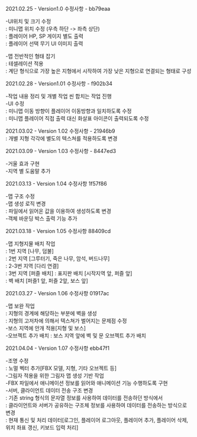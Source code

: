 2021.02.25 - Version1.0 수정사항 - bb79eaa

-UI위치 및 크기 수정  
: 미니맵 위치 수정 (우측 하단 -> 좌측 상단)  
: 플레이어 HP, SP 게이지 별도 출력  
: 플레이어 선택 무기 UI 이미지 출력  

-맵 전반적인 형태 잡기  
: 테셀레이션 적용  
: 계단 형식으로 가장 높은 지형에서 시작하여 가장 낮은 지형으로 연결되는 형태로 구성  
  
    
2021.02.28 - Version1.01 수정사항 - f902b34  

-작업 내용 정리 및 개별 작업 씬 합치는 작업 진행  
-UI 수정  
: 미니맵 이동 방향이 플레이어 이동방향과 일치하도록 수정  
: 미니맵 플레이어 직접 출력 대신 화살표 아이콘이 출력되도록 수정  
  
2021.03.02 - Version 1.02 수정사항 - 21946b9  
: 개별 지형 각각에 별도의 텍스쳐를 적용하도록 변경  
  
2021.03.09 - Version 1.03 수정사항 - 8447ed3  

-거울 효과 구현  
-지역 별 도움말 추가  

2021.03.13 - Version 1.04 수정사항 1f57f86    

-맵 구조 수정   
-맵 생성 로직 변경    
: 파일에서 읽어온 값을 이용하여 생성하도록 변경  
-객체 바운딩 박스 출력 기능 추가  
  
2021.03.18 - Version 1.05 수정사항 88409cd  

-맵 지형지물 배치 작업   
: 1번 지역 [나무, 덤불]  
: 2번 지역 [그루터기, 죽은 나무, 암석, 버드나무]  
: 2-3번 지역 [다리 연결]  
: 3번 지역 [퍼즐 배치] 
: 표지판 배치 [시작지역 앞, 퍼즐 앞]  
: 벽 배치 [퍼즐1 앞, 퍼즐 2앞, 보스 앞]    
  
2021.03.27 - Version 1.06 수정사항 01917ac  

-맵 보완 작업  
: 지형의 경계에 해당하는 부분에 벽을 생성  
: 지형의 고저차에 의해서 텍스쳐가 벌어지는 문제점 수정  
-보스 지역에 안개 적용[지형 및 보스]  
-오브젝트 추가 배치
: 보스 지역 앞에 벽 및 문 오브젝트 추가 배치    

2021.04.04 - Version 1.07 수정사항 ebb47f1  

-조명 수정  
: 노멀 벡터 추가[FBX 모델, 지형, 기타 오브젝트 등]   
-그림자 적용을 위한 그림자 맵 생성 기반 작업   
-FBX 파일에서 애니메이션 정보를 읽어와 애니메이션 기능 수행하도록 구현  
-서버, 클라이언트 데이터 전송 구조 변경  
: 기존 string 형식의 문자열 정보를 사용하여 데이터를 전송하던 방식에서  
: 클라이언트와 서버가 공유하는 구조체 정보를 사용하여 데이터를 전송하는 방식으로 변경  
: 현재 통신 및 처리 데이터[로그인, 플레이어 로그아웃, 플레이어 추가, 플레이어 삭제, 위치 좌표 갱신, 키보드 입력 처리]   


